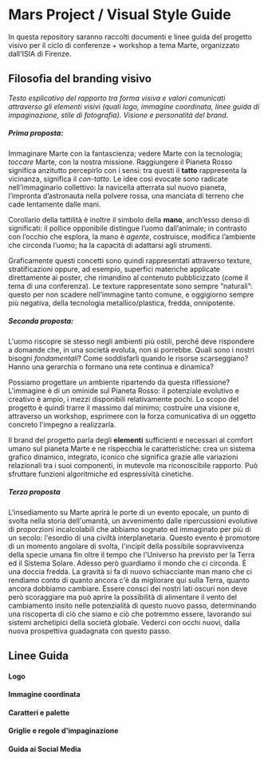 # Mars Project / Visual Style Guide
In questa repository saranno raccolti documenti e linee guida del progetto visivo per il ciclo di conferenze + workshop a tema Marte, organizzato dall'ISIA di Firenze.

## Filosofia del branding visivo
*Testo esplicativo del rapporto tra forma visiva e valori comunicati attraverso gli elementi visivi (quali logo, immagine coordinata, linee guida di impaginazione, stile di fotografia). Visione e personalità del brand*.

##### Prima proposta:
Immaginare Marte con la fantascienza; vedere Marte con la tecnologia; *toccare* Marte, con la nostra missione. Raggiungere il Pianeta Rosso significa anzitutto percepirlo con i sensi: tra questi il **tatto** rappresenta la vicinanza, significa il *con-tatto*. Le idee così evocate sono radicate nell’immaginario collettivo: la navicella atterrata sul nuovo pianeta, l’impronta d’astronauta nella polvere rossa, una manciata di terreno che cade lentamente dalle mani.

Corollario della tattilità è inoltre il simbolo della **mano**, anch’esso denso di significati: il pollice opponibile distingue l’uomo dall’animale; in contrasto con l’occhio che esplora, la mano è *agente*, costruisce, modifica l’ambiente che circonda l’uomo; ha la capacità di adattarsi agli strumenti.

Graficamente questi concetti sono quindi rappresentati attraverso texture, stratificazioni oppure, ad esempio, superfici materiche applicate direttamente ai poster, che rimandino al contenuto pubblicizzato (come il tema di una conferenza). Le texture rappresentate sono sempre “naturali”: questo per non scadere nell’immagine tanto comune, e oggigiorno sempre più negativa, della tecnologia metallico/plastica, fredda, onnipotente.

##### Seconda proposta:
L'uomo riscopre se stesso negli ambienti più ostili, perché deve rispondere a domande che, in una società evoluta, non si porrebbe. Quali sono i nostri bisogni *fondamentali*? Come soddisfarli quando le risorse scarseggiano? Hanno una gerarchia o formano una rete continua e dinamica?

Possiamo progettare un ambiente ripartendo da questa riflessione? L'immagine è di un ominide sul Pianeta Rosso: il potenziale evolutivo e creativo è ampio, i mezzi disponibili relativamente pochi. Lo scopo del progetto è quindi trarre il massimo dal minimo; costruire una visione e, attraverso un workshop, esprimere con la forza comunicativa di un oggetto concreto l'impegno a realizzarla.

Il brand del progetto parla degli **elementi** sufficienti e necessari al comfort umano sul pianeta Marte e ne rispecchia le caratteristiche: crea un sistema grafico dinamico, integrato, iconico che significa grazie alle variazioni relazionali tra i suoi componenti, in mutevole ma riconoscibile rapporto. Può sfruttare funzioni algoritmiche ed espressività cinetiche.

##### Terza proposta
L'insediamento su Marte aprirà le porte di un evento epocale, un punto di svolta nella storia dell'umanità, un avvenimento dalle ripercussioni evolutive di proporzioni incalcolabili che abbiamo sognato ed immaginato per più di un secolo: l'esordio di una civiltà interplanetaria.
Questo evento è promotore di un momento angolare di svolta, l'incipit della possibile sopravvivenza della specie umana fin oltre il tempo che l'Universo ha previsto per la Terra ed il Sistema Solare. 
Adesso però guardiamo il mondo che ci circonda. È una doccia fredda. La gravità si fa di nuovo schiacciante man mano che ci rendiamo conto di quanto ancora c'è da migliorare qui sulla Terra, quanto ancora dobbiamo cambiare.
Essere consci dei nostri lati oscuri non deve però scoraggiare ma può aprire la possibilità di alimentare il vento del cambiamento insito nelle potenzialità di questo nuovo passo, determinando una riscoperta di ciò che siamo e ciò che potremmo essere, lavorando sui sistemi archetipici della società globale. Vederci con occhi nuovi, dalla nuova prospettiva guadagnata con questo passo.


## Linee Guida
#### Logo
#### Immagine coordinata
#### Caratteri e palette
#### Griglie e regole d'impaginazione
#### Guida ai Social Media
